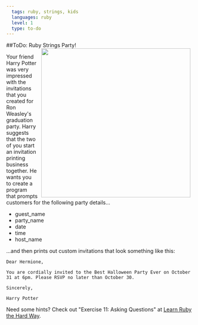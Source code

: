 ```yaml
---
  tags: ruby, strings, kids 
  languages: ruby
  level: 1
  type: to-do
---
```


##ToDo: Ruby Strings Party!
<img src="https://s3.amazonaws.com/after-school-assets/hogwarts.jpg" width="400px" align="right" hspace="10">

Your friend Harry Potter was very impressed with the invitations that you created for Ron Weasley's graduation party. Harry suggests that the two of you start an invitation printing business together. He wants you to create a program that prompts customers for the following party details...

* guest_name
* party_name
* date
* time
* host_name

...and then prints out custom invitations that look something like this: 

```
Dear Hermione,

You are cordially invited to the Best Halloween Party Ever on October 31 at 6pm. Please RSVP no later than October 30.

Sincerely,

Harry Potter
```

Need some hints? Check out "Exercise 11: Asking Questions" at [Learn Ruby the Hard Way](http://learnrubythehardway.org/book/ex11.html).

